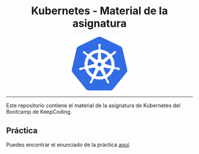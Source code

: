 <div style="text-align: center;">

# Kubernetes - Material de la asignatura

</div>

<div style="text-align: center;">
    <img src="img/k8s_logo.png" alt="kubernetes logo" width="150"/>
</div>

---

Este repositorio contiene el material de la asignatura de Kubernetes del Bootcamp de KeepCoding.

## Práctica

Puedes encontrar el enunciado de la práctica [aquí](practica/README.md).
